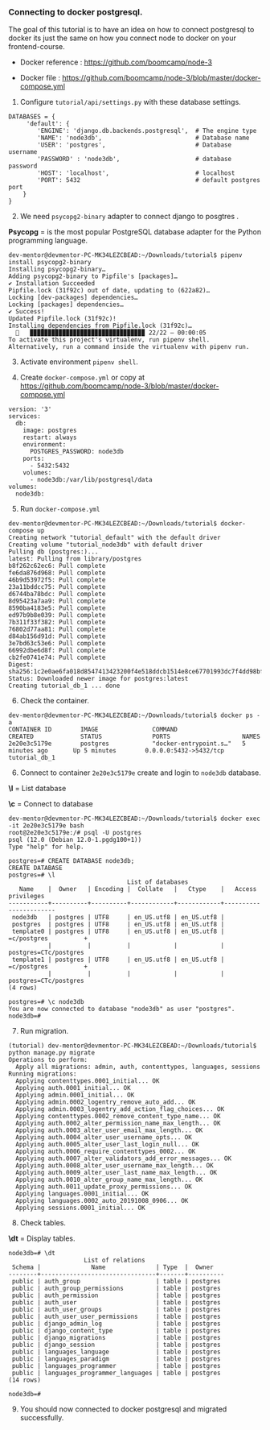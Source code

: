 ### Connecting to docker postgresql.

The goal of this tutorial is to have an idea on how to connect postgresql to docker its just the same on how you connect node to docker on your frontend-course.

- Docker reference : https://github.com/boomcamp/node-3

- Docker file : https://github.com/boomcamp/node-3/blob/master/docker-compose.yml


1. Configure `tutorial/api/settings.py` with these database settings.

```
DATABASES = {
     'default': {
        'ENGINE': 'django.db.backends.postgresql',  # The engine type
        'NAME': 'node3db',                          # Database name
        'USER': 'postgres',                         # Database username
        'PASSWORD' : 'node3db',                     # database password
        'HOST': 'localhost',                        # localhost
        'PORT': 5432                                # default postgres port
    }
}

```

2. We need `psycopg2-binary` adapter to connect django to posgtres .

**Psycopg** = is the most popular PostgreSQL database adapter for the Python programming language.

```
dev-mentor@devmentor-PC-MK34LEZCBEAD:~/Downloads/tutorial$ pipenv install psycopg2-binary
Installing psycopg2-binary…
Adding psycopg2-binary to Pipfile's [packages]…
✔ Installation Succeeded 
Pipfile.lock (31f92c) out of date, updating to (622a82)…
Locking [dev-packages] dependencies…
Locking [packages] dependencies…
✔ Success! 
Updated Pipfile.lock (31f92c)!
Installing dependencies from Pipfile.lock (31f92c)…
  🐍   ▉▉▉▉▉▉▉▉▉▉▉▉▉▉▉▉▉▉▉▉▉▉▉▉▉▉▉▉▉▉▉▉ 22/22 — 00:00:05
To activate this project's virtualenv, run pipenv shell.
Alternatively, run a command inside the virtualenv with pipenv run.

```

3. Activate environment `pipenv shell`.


4. Create `docker-compose.yml` or copy at https://github.com/boomcamp/node-3/blob/master/docker-compose.yml

```
version: '3'
services:
  db:
    image: postgres
    restart: always
    environment:
      POSTGRES_PASSWORD: node3db
    ports:
      - 5432:5432
    volumes:
      - node3db:/var/lib/postgresql/data
volumes:
  node3db:
```

5. Run `docker-compose.yml`

```
dev-mentor@devmentor-PC-MK34LEZCBEAD:~/Downloads/tutorial$ docker-compose up
Creating network "tutorial_default" with the default driver
Creating volume "tutorial_node3db" with default driver
Pulling db (postgres:)...
latest: Pulling from library/postgres
b8f262c62ec6: Pull complete
fe6da876d968: Pull complete
46b9d53972f5: Pull complete
23a11bddcc75: Pull complete
d6744ba78bdc: Pull complete
8d95423a7aa9: Pull complete
8590ba4183e5: Pull complete
ed97b9b8e039: Pull complete
7b311f33f382: Pull complete
76802d77aa81: Pull complete
d84ab156d91d: Pull complete
3e7bd63c53e6: Pull complete
66992dbe6d8f: Pull complete
cb2fe0741e74: Pull complete
Digest: sha256:1c2e0ae6fa018d8547413423200f4e518ddcb1514e8ce67701993dc7f4dd98bf
Status: Downloaded newer image for postgres:latest
Creating tutorial_db_1 ... done

```

6. Check the container. 

```
dev-mentor@devmentor-PC-MK34LEZCBEAD:~/Downloads/tutorial$ docker ps -a
CONTAINER ID        IMAGE               COMMAND                  CREATED             STATUS              PORTS                    NAMES
2e20e3c5179e        postgres            "docker-entrypoint.s…"   5 minutes ago       Up 5 minutes        0.0.0.0:5432->5432/tcp   tutorial_db_1
```

6. Connect to container `2e20e3c5179e` create and login to `node3db` database. 

**\l** = List database

**\c** = Connect to database

```
dev-mentor@devmentor-PC-MK34LEZCBEAD:~/Downloads/tutorial$ docker exec -it 2e20e3c5179e bash 
root@2e20e3c5179e:/# psql -U postgres
psql (12.0 (Debian 12.0-1.pgdg100+1))
Type "help" for help.

postgres=# CREATE DATABASE node3db;
CREATE DATABASE
postgres=# \l
                                 List of databases
   Name    |  Owner   | Encoding |  Collate   |   Ctype    |   Access privileges   
-----------+----------+----------+------------+------------+-----------------------
 node3db   | postgres | UTF8     | en_US.utf8 | en_US.utf8 | 
 postgres  | postgres | UTF8     | en_US.utf8 | en_US.utf8 | 
 template0 | postgres | UTF8     | en_US.utf8 | en_US.utf8 | =c/postgres          +
           |          |          |            |            | postgres=CTc/postgres
 template1 | postgres | UTF8     | en_US.utf8 | en_US.utf8 | =c/postgres          +
           |          |          |            |            | postgres=CTc/postgres
(4 rows)

postgres=# \c node3db
You are now connected to database "node3db" as user "postgres".
node3db=# 
```

7. Run migration.

```
(tutorial) dev-mentor@devmentor-PC-MK34LEZCBEAD:~/Downloads/tutorial$ python manage.py migrate
Operations to perform:
  Apply all migrations: admin, auth, contenttypes, languages, sessions
Running migrations:
  Applying contenttypes.0001_initial... OK
  Applying auth.0001_initial... OK
  Applying admin.0001_initial... OK
  Applying admin.0002_logentry_remove_auto_add... OK
  Applying admin.0003_logentry_add_action_flag_choices... OK
  Applying contenttypes.0002_remove_content_type_name... OK
  Applying auth.0002_alter_permission_name_max_length... OK
  Applying auth.0003_alter_user_email_max_length... OK
  Applying auth.0004_alter_user_username_opts... OK
  Applying auth.0005_alter_user_last_login_null... OK
  Applying auth.0006_require_contenttypes_0002... OK
  Applying auth.0007_alter_validators_add_error_messages... OK
  Applying auth.0008_alter_user_username_max_length... OK
  Applying auth.0009_alter_user_last_name_max_length... OK
  Applying auth.0010_alter_group_name_max_length... OK
  Applying auth.0011_update_proxy_permissions... OK
  Applying languages.0001_initial... OK
  Applying languages.0002_auto_20191008_0906... OK
  Applying sessions.0001_initial... OK

```

8. Check tables.

**\dt** = Display tables.

```
node3db=# \dt
                     List of relations
 Schema |              Name              | Type  |  Owner   
--------+--------------------------------+-------+----------
 public | auth_group                     | table | postgres
 public | auth_group_permissions         | table | postgres
 public | auth_permission                | table | postgres
 public | auth_user                      | table | postgres
 public | auth_user_groups               | table | postgres
 public | auth_user_user_permissions     | table | postgres
 public | django_admin_log               | table | postgres
 public | django_content_type            | table | postgres
 public | django_migrations              | table | postgres
 public | django_session                 | table | postgres
 public | languages_language             | table | postgres
 public | languages_paradigm             | table | postgres
 public | languages_programmer           | table | postgres
 public | languages_programmer_languages | table | postgres
(14 rows)

node3db=# 
```

9. You should now connected to docker postgresql and migrated successfully.
